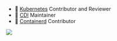 - 👯 [Kubernetes](https://github.com/kubernetes/kubernetes) Contributor and Reviewer
- 👯 [CDI](https://github.com/container-orchestrated-devices/container-device-interface) Maintainer
- 👯 [Containerd](https://github.com/containerd/containerd) Contributor

![](https://github-readme-stats.vercel.app/api?username=bart0sh&count_private=true)
